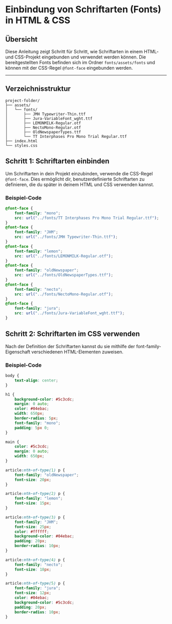 # Einbindung von Schriftarten (Fonts) in HTML & CSS

## Übersicht

Diese Anleitung zeigt Schritt für Schritt, wie Schriftarten in einem HTML- und CSS-Projekt eingebunden und verwendet werden können. Die bereitgestellten Fonts befinden sich im Ordner `fonts/assets/fonts` und können mit der CSS-Regel `@font-face` eingebunden werden.

---

## Verzeichnisstruktur

```plaintext
project-folder/
├── assets/
│   └── fonts/
│       ├── JMH Typewriter-Thin.ttf
│       ├── Jura-VariableFont_wght.ttf
│       ├── LEMONMILK-Regular.otf
│       ├── NectoMono-Regular.otf
│       ├── OldNewspaperTypes.ttf
│       └── TT Interphases Pro Mono Trial Regular.ttf
├── index.html
└── styles.css
```


## Schritt 1: Schriftarten einbinden

Um Schriftarten in dein Projekt einzubinden, verwende die CSS-Regel `@font-face`. Dies ermöglicht dir, benutzerdefinierte Schriftarten zu definieren, die du später in deinem HTML und CSS verwenden kannst.

### Beispiel-Code

```css
@font-face {
    font-family: "mono";
    src: url("../fonts/TT Interphases Pro Mono Trial Regular.ttf");
}
@font-face {
    font-family: "JHM";
    src: url("../fonts/JMH Typewriter-Thin.ttf");
}
@font-face {
    font-family: "lemon";
    src: url("../fonts/LEMONMILK-Regular.otf");
}
@font-face {
    font-family: "oldNewspaper";
    src: url("../fonts/OldNewspaperTypes.ttf");
}
@font-face {
    font-family: "necto";
    src: url("../fonts/NectoMono-Regular.otf");
}
@font-face {
    font-family: "jura";
    src: url("../fonts/Jura-VariableFont_wght.ttf");
}
```


## Schritt 2: Schriftarten im CSS verwenden

Nach der Definition der Schriftarten kannst du sie mithilfe der font-family-Eigenschaft verschiedenen HTML-Elementen zuweisen.

### Beispiel-Code

```css
body {
    text-align: center;
}

h1 {
    background-color: #5c3cdc;
    margin: 0 auto;
    color: #04ebac;
    width: 650px;
    border-radius: 5px;
    font-family: "mono";
    padding: 5px 0;
}

main {
    color: #5c3cdc;
    margin: 0 auto;
    width: 650px;
}

article:nth-of-type(1) p {
    font-family: "oldNewspaper"; 
    font-size: 20px;
}

article:nth-of-type(2) p {
    font-family: "lemon"; 
    font-size: 15px;
}

article:nth-of-type(3) p {
    font-family: "JHM"; 
    font-size: 25px;
    color: #ffffff;
    background-color: #04ebac;
    padding: 20px;
    border-radius: 10px;
}

article:nth-of-type(4) p {
    font-family: "necto"; 
    font-size: 18px;
}

article:nth-of-type(5) p {
    font-family: "jura";
    font-size: 12px;
    color: #04ebac;
    background-color: #5c3cdc;
    padding: 20px;
    border-radius: 10px;
}
```



